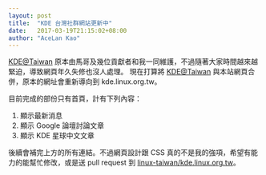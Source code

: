 ```yaml
---
layout: post
title:  "KDE 台灣社群網站更新中"
date:   2017-03-19T21:15:02+08:00
author: "AceLan Kao"
---
```


[KDE@Taiwan](http://kde.tw/) 原本由馬哥及幾位貢獻者和我一同維護，不過隨著大家時間越來越緊迫，導致網頁年久失修也沒人處理。
現在打算將 [KDE@Taiwan](http://kde.tw/) 與本站網頁合併，原本的網址會重新導向到 kde.linux.org.tw。 

目前完成的部份只有首頁，計有下列內容：

1. 顯示最新消息
2. 顯示 Google 論壇討論文章
3. 顯示 KDE 星球中文文章

後續會補完上方的所有連結。不過網頁設計跟 CSS 真的不是我的強項，希望有能力的能幫忙修改，或是送 pull request 到 [linux-taiwan/kde.linux.org.tw](https://github.com/linux-taiwan/kde.linux.org.tw)。
